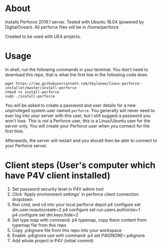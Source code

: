# About

Installs Perforce 2019.1 server. Tested with Ubuntu 18.04 (powered by DigitalOcean).
All perforce files will be in /home/perforce

Created to be used with UE4 projects.

# Usage

In shell, run the following commands in your terminal. You don't need to download this repo, that is what the first line in the following code does.

```shell
wget https://raw.githubusercontent.com/Skylonxe/linux-perforce-installer/master/install-perforce
chmod +x install-perforce
sudo ./install-perforce
```

You will be asked to create a password and user details for a new unprivileged system user named `perforce`. You generally will never need to ever log into your server with this user, but I still suggest a password you won't lose. This is *not* a Perforce user, this is a Linux/Ubuntu user for the server only. You will create your Perforce user when you connect for the first time.

Afterwards, the server will restart and you should then be able to connect to your Perforce server.
        
# Client steps (User's computer which have P4V client installed)

1. Set password security level in P4V admin tool
2. Click 'Apply environment settings' in perforce client connection dropdown
3. Run cmd, and cd into your local perforce depot
p4 configure set dm.user.noautocreate=2
p4 configure set run.users.authorize=1    
p4 configure set dm.keys.hide=2
4. Set type map with command: p4 typemap, copy there content from typemap file from this repo
5. Copy .p4ignore file from this repo into your workspace
6. Enable .p4ignore use with command: p4 set P4IGNORE=.p4ignore
7. Add whole project in P4V (initial commit)
